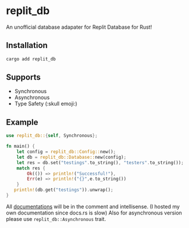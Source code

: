 # replit_db

An unofficial database adapater for Replit Database for Rust!

## Installation

```sh
cargo add replit_db
```

## Supports

- Synchronous
- Asynchronous
- Type Safety (:skull emoji:)

## Example

```rust
use replit_db::{self, Synchronous};

fn main() {
    let config = replit_db::Config::new();
    let db = replit_db::Database::new(config);
    let res = db.set("testings".to_string(), "testers".to_string());
    match res {
        Ok(()) => println!("Successful!"),
        Err(e) => println!("{}",e.to_string())
    }
   println!(db.get("testings")).unwrap();
}
```

All [documentations](https://replit-db.doc.timelessnesses.me/) will be in the comment and intellisense.  (I hosted my own documentation since docs.rs is slow)
Also for asynchronous version please use `replit_db::Asynchronous` trait.

